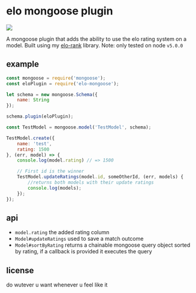 # elo mongoose plugin

![](https://api.travis-ci.org/dmamills/elo-mongoose.svg)

A mongoose plugin that adds the ability to use the elo rating system on a model. Built using my [elo-rank](http://github.com/dmamills/elo-rank) library. Note: only tested on node `v5.0.0`

## example

```javascript
const mongoose = require('mongoose');
const eloPlugin = require('elo-mongoose');

let schema = new mongoose.Schema({
    name: String
});

schema.plugin(eloPlugin);

const TestModel = mongoose.model('TestModel', schema);

TestModel.create({
    name: 'test',
    rating: 1500
}, (err, model) => {
    console.log(model.rating) // => 1500

    // First id is the winner
    TestModel.updateRatings(model.id, someOtherId, (err, models) {
        //returns both models with their update ratings
        console.log(models);
    });
});
```

## api

* `model.rating` the added rating column
* `Model#updateRatings` used to save a match outcome
* `Model#sortByRating` returns a chainable mongoose query object sorted by rating, if a callback is provided it executes the query

## license

do wutever u want whenever u feel like it
